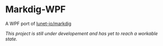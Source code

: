# Markdig-WPF
A WPF port of [lunet-io/markdig](https://github.com/lunet-io/markdig)

*This project is still under developement and has yet to reach a workable state.*

